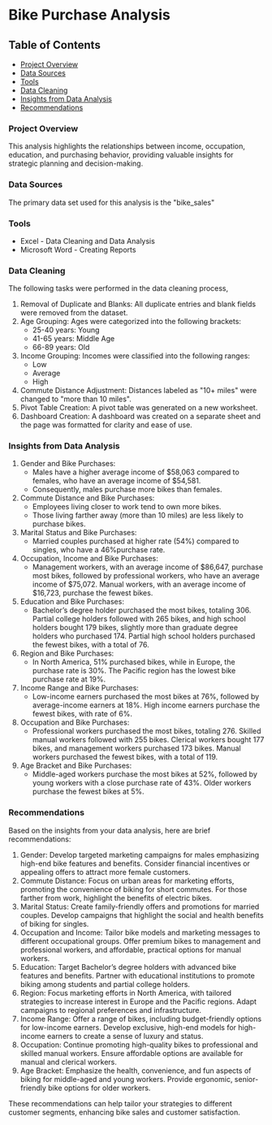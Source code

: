 # Bike Purchase Analysis

## Table of Contents

- [Project Overview](#project-overview)
- [Data Sources](#data-sources)
- [Tools](#tools)
- [Data Cleaning](#data-cleaning)
- [Insights from Data Analysis](#insights-from-data-analysis)
- [Recommendations](#recommendations)

### Project Overview

This analysis highlights the relationships between income, occupation, education, and purchasing behavior, providing valuable insights for strategic planning and decision-making.

### Data Sources

The primary data set used for this analysis is the "bike_sales"

### Tools

- Excel - Data Cleaning and Data Analysis
- Microsoft Word - Creating Reports

### Data Cleaning

The following tasks were performed in the data cleaning process, 
1. Removal of Duplicate and Blanks: All duplicate entries and blank fields were removed from the dataset.
2. Age Grouping: Ages were categorized into the following brackets:
   -	25-40 years: Young
   - 41-65 years: Middle Age
   - 66-89 years: Old
3. Income Grouping: Incomes were classified into the following ranges:
   -	Low
   -	Average
   -	High
4. Commute Distance Adjustment: Distances labeled as "10+ miles" were changed to "more than 10 miles".
5. Pivot Table Creation: A pivot table was generated on a new worksheet.
6. Dashboard Creation: A dashboard was created on a separate sheet and the page was formatted for clarity and ease of use.

### Insights from Data Analysis 
1. Gender and Bike Purchases:
   -	Males have a higher average income of $58,063 compared to females, who have an average income of $54,581.
   -	Consequently, males purchase more bikes than females.
2. Commute Distance and Bike Purchases:
   -	Employees living closer to work tend to own more bikes.
   - Those living farther away (more than 10 miles) are less likely to purchase bikes.
3. Marital Status and Bike Purchases:
   -	Married couples purchased at higher rate (54%) compared to singles, who have a 46%purchase rate.
4. Occupation, Income and Bike Purchases:
   -	Management workers, with an average income of $86,647, purchase most bikes, followed by professional workers, who have an average income of $75,072. Manual workers, with an average income of $16,723, purchase the fewest bikes.
5. Education and Bike Purchases:
   -	Bachelor’s degree holder purchased the most bikes, totaling 306. Partial college holders followed with 265 bikes, and high school holders bought 179 bikes, slightly more than graduate degree holders who purchased 174. Partial high school holders purchased the fewest bikes, with a total of 76.
6. Region and Bike Purchases:
   -	In North America, 51% purchased bikes, while in Europe, the purchase rate is 30%. The Pacific region has the lowest bike purchase rate at 19%.
7. Income Range and Bike Purchases:
   -	Low-income earners purchased the most bikes at 76%, followed by average-income earners at 18%. High income earners purchase the fewest bikes, with rate of 6%.
8. Occupation and Bike Purchases:
   -	Professional workers purchased the most bikes, totaling 276. Skilled manual workers followed with 255 bikes. Clerical workers bought 177 bikes, and management workers purchased 173 bikes. Manual workers purchased the fewest bikes, with a total of 119.
9. Age Bracket and Bike Purchases:
   -	Middle-aged workers purchase the most bikes at 52%, followed by young workers with a close purchase rate of 43%. Older workers purchase the fewest bikes at 5%.

### Recommendations

Based on the insights from your data analysis, here are brief recommendations:
1.	Gender: Develop targeted marketing campaigns for males emphasizing high-end bike features and benefits. Consider financial incentives or appealing offers to attract more female customers.
2.	Commute Distance: Focus on urban areas for marketing efforts, promoting the convenience of biking for short commutes. For those farther from work, highlight the benefits of electric bikes.
3.	Marital Status: Create family-friendly offers and promotions for married couples. Develop campaigns that highlight the social and health benefits of biking for singles.
4.	Occupation and Income: Tailor bike models and marketing messages to different occupational groups. Offer premium bikes to management and professional workers, and affordable, practical options for manual workers.
5.	Education: Target Bachelor’s degree holders with advanced bike features and benefits. Partner with educational institutions to promote biking among students and partial college holders.
6.	Region: Focus marketing efforts in North America, with tailored strategies to increase interest in Europe and the Pacific regions. Adapt campaigns to regional preferences and infrastructure.
7.	Income Range: Offer a range of bikes, including budget-friendly options for low-income earners. Develop exclusive, high-end models for high-income earners to create a sense of luxury and status.
8.	Occupation: Continue promoting high-quality bikes to professional and skilled manual workers. Ensure affordable options are available for manual and clerical workers.
9.	Age Bracket: Emphasize the health, convenience, and fun aspects of biking for middle-aged and young workers. Provide ergonomic, senior-friendly bike options for older workers.

These recommendations can help tailor your strategies to different customer segments, enhancing bike sales and customer satisfaction.
